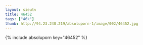 ```yaml
--- 
layout: sieutv
title: 46452
tags: ["46k"]
thumb: http://94.23.248.219/absoluporn-1/image/002/46452.jpg
---
```

{% include absoluporn key="46452" %} 
